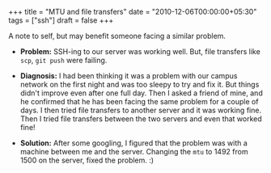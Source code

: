 +++
title = "MTU and file transfers"
date = "2010-12-06T00:00:00+05:30"
tags = ["ssh"]
draft = false
+++

A note to self, but may benefit someone facing a similar problem.

-   ****Problem**:** SSH-ing to our server was working well.  But, file
    transfers like `scp`, `git push` were failing.

-   ****Diagnosis**:** I had been thinking it was a problem with our
    campus network on the first night and was too
    sleepy to try and fix it.  But things didn't
    improve even after one full day.  Then I asked a
    friend of mine, and he confirmed that he has been
    facing the same problem for a couple of days.  I
    then tried file transfers to another server and
    it was working fine.  Then I tried file transfers
    between the two servers and even that worked fine!

-   ****Solution**:** After some googling, I figured that the problem
    was with a machine between me and the server.
    Changing the `mtu` to 1492 from 1500 on the
    server, fixed the problem. :)
